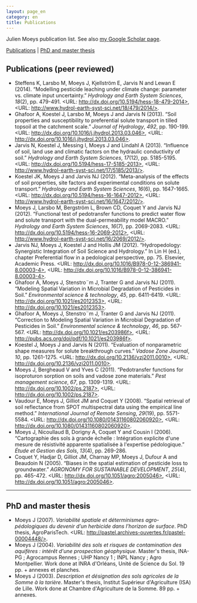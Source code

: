 ```yaml
---
layout: page_en
category: en
title: Publications
---
```


Julien Moeys publication list. See also [my Google Scholar 
page][julienGoogleScholar].

[Publications](#publications) | [PhD and master thesis](#thesis)




Publications (peer reviewed)    <a name="publications"></a>
----------------------------

*   Steffens K, Larsbo M, Moeys J, Kjellström E, Jarvis N and Lewan E (2014). “Modelling pesticide leaching under climate change: parameter vs.  climate input uncertainty.” _Hydrology and Earth System Sciences_, *18*(2), pp. 479-491. <URL: http://dx.doi.org/10.5194/hess-18-479-2014>, <URL: http://www.hydrol-earth-syst-sci.net/18/479/2014/>.
*   Ghafoor A, Koestel J, Larsbo M, Moeys J and Jarvis N (2013). “Soil properties and susceptibility to preferential solute transport in tilled topsoil at the catchment scale.” _Journal of Hydrology_, *492*, pp. 190-199. <URL: http://dx.doi.org/10.1016/j.jhydrol.2013.03.046>, <URL: http://dx.doi.org/10.1016/j.jhydrol.2013.03.046>.
*   Jarvis N, Koestel J, Messing I, Moeys J and Lindahl A (2013). “Influence of soil, land use and climatic factors on the hydraulic conductivity of soil.” _Hydrology and Earth System Sciences_, *17*(12), pp. 5185-5195. <URL: http://dx.doi.org/10.5194/hess-17-5185-2013>, <URL: http://www.hydrol-earth-syst-sci.net/17/5185/2013/>.
*   Koestel JK, Moeys J and Jarvis NJ (2012). “Meta-analysis of the effects of soil properties, site factors and experimental conditions on solute transport.” _Hydrology and Earth System Sciences_, *16*(6), pp. 1647-1665. <URL: http://dx.doi.org/10.5194/hess-16-1647-2012>, <URL: http://www.hydrol-earth-syst-sci.net/16/1647/2012/>.
*   Moeys J, Larsbo M, Bergström L, Brown CD, Coquet Y and Jarvis NJ (2012). “Functional test of pedotransfer functions to predict water flow and solute transport with the dual-permeability model MACRO.” _Hydrology and Earth System Sciences_, *16*(7), pp. 2069-2083. <URL: http://dx.doi.org/10.5194/hess-16-2069-2012>, <URL: http://www.hydrol-earth-syst-sci.net/16/2069/2012/>.
*   Jarvis NJ, Moeys J, Koestel J and Hollis JM (2012). “Hydropedology: Synergistic Integration of Soil Science and Hydrology.” In Lin H (ed.), chapter Preferential flow in a pedological perspective, pp. 75. Elsevier, Academic Press. <URL: http://dx.doi.org/10.1016/B978-0-12-386941-8.00003-4>, <URL: http://dx.doi.org/10.1016/B978-0-12-386941-8.00003-4>.
*   Ghafoor A, Moeys J, Stenstro¨m J, Tranter G and Jarvis NJ (2011). “Modeling Spatial Variation in Microbial Degradation of Pesticides in Soil.” _Environmental science \& technology_, *45*, pp. 6411-6419. <URL: http://dx.doi.org/10.1021/es2012353>, <URL: http://dx.doi.org/10.1021/es2012353>.
*   Ghafoor A, Moeys J, Stenstro¨m J, Tranter G and Jarvis NJ (2011). “Correction to Modeling Spatial Variation in Microbial Degradation of Pesticides in Soil.” _Environmental science \& technology_, *46*, pp. 567-567. <URL: http://dx.doi.org/10.1021/es203986f>, <URL: http://pubs.acs.org/doi/pdf/10.1021/es203986f>.
*   Koestel J, Moeys J and Jarvis N (2011). “Evaluation of nonparametric shape measures for solute breakthrough curves.” _Vadose Zone Journal_, *10*, pp. 1261-1275. <URL: http://dx.doi.org/10.2136/vzj2011.0010>, <URL: http://dx.doi.org/10.2136/vzj2011.0010>.
*   Moeys J, Bergheaud V and Yves C (2011). “Pedotransfer functions for isoproturon sorption on soils and vadose zone materials.” _Pest management science_, *67*, pp. 1309-1319. <URL: http://dx.doi.org/10.1002/ps.2187>, <URL: http://dx.doi.org/10.1002/ps.2187>.
*   Vaudour E, Moeys J, Gilliot JM and Coquet Y (2008). “Spatial retrieval of soil reflectance from SPOT multispectral data using the empirical line method.” _International Journal of Remote Sensing_, *29*(19), pp. 5571-5584. <URL: http://dx.doi.org/10.1080/01431160802060920>, <URL: http://dx.doi.org/10.1080/01431160802060920>.
*   Moeys J, Nicoullaud B, Dorigny A, Coquet Y and Cousin I (2006). “Cartographie des sols à grande échelle : Intégration explicite d'une mesure de résistivité apparente spatialisée à l'expertise pédologique.” _Étude et Gestion des Sols_, *13*(4), pp. 269-286.
*   Coquet Y, Hadjar D, Gilliot JM, Charnay MP, Moeys J, Dufour A and Beaudoin N (2005). “Biases in the spatial estimation of pesticide loss to groundwater.” _AGRONOMY FOR SUSTAINABLE DEVELOPMENT_, *25*(4), pp. 465-472. <URL: http://dx.doi.org/10.1051/agro:2005046>, <URL: http://dx.doi.org/10.1051/agro:2005046>.




- - - - - - - - - - - - - - - - - - - - - - - - - - - - - - - - -
PhD and master thesis    <a name="thesis"></a>
---------------------

*   Moeys J (2007). _Variabilité spatiale et déterminismes agro-pédologiques du devenir d’un herbicide dans l’horizon de surface_. PhD thesis, AgroParisTech. <URL: http://pastel.archives-ouvertes.fr/pastel-00004448/>.
*   Moeys J (2004). _Variabilité des sols et risques de contamination des aquifères : intérêt d'une prospection géophysique_. Master's thesis, INA-PG ; Agrocampus Rennes ; UHP Nancy 1 ; INPL Nancy ; Agro Montpellier. Work done at INRA d'Orléans, Unité de Science du Sol. 19 pp. + annexes et planches.
*   Moeys J (2003). _Description et désignation des sols agricoles de la Somme à la tarière_. Master's thesis, Institut Supérieur d'Agriculture (ISA) de Lille. Work done at Chambre d'Agriculture de la Somme. 89 pp. + annexes.



<!-- List of links -->
[julienGoogleScholar]: http://scholar.google.com/citations?user=cRNn-IMAAAAJ "Julien Moeys - Google Scholar"


